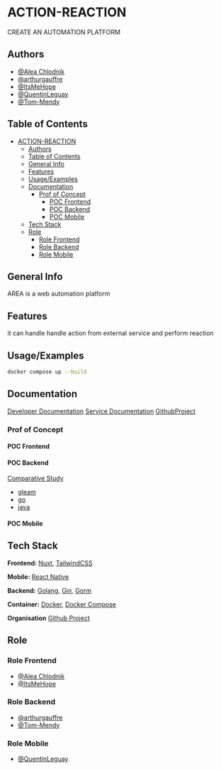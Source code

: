 # ACTION-REACTION

CREATE AN AUTOMATION PLATFORM

## Authors

- [@Alea Chlodnik](https://www.github.com/AleaChlodnik)
- [@arthurgauffre](https://github.com/arthurgauffre)
- [@ItsMeHope](https://github.com/ItsMeHope)
- [@QuentinLeguay](https://www.github.com/QuentinLeguay)
- [@Tom-Mendy](https://www.github.com/Tom-Mendy)

## Table of Contents

- [ACTION-REACTION](#action-reaction)
  - [Authors](#authors)
  - [Table of Contents](#table-of-contents)
  - [General Info](#general-info)
  - [Features](#features)
  - [Usage/Examples](#usageexamples)
  - [Documentation](#documentation)
    - [Prof of Concept](#prof-of-concept)
      - [POC Frontend](#poc-frontend)
      - [POC Backend](#poc-backend)
      - [POC Mobile](#poc-mobile)
  - [Tech Stack](#tech-stack)
  - [Role](#role)
    - [Role Frontend](#role-frontend)
    - [Role Backend](#role-backend)
    - [Role Mobile](#role-mobile)

## General Info

AREA is a web automation platform

## Features

it can handle handle action from external service and perform reaction

## Usage/Examples

```bash
docker compose up --build
```

## Documentation

[Developer Documentation](./docs/developerDocumentation.md)
[Service Documentation](./docs/services.md)
[GithubProject](https://github.com/orgs/Epitouche/projects/1/views/1)

### Prof of Concept

#### POC Frontend

#### POC Backend

[Comparative Study](poc/backend/README.md)

- [gleam](poc/backend/gleam/doc.md)
- [go](poc/backend/go/doc.md)
- [java](poc/backend/java/doc.md)

#### POC Mobile

## Tech Stack

**Frontend:** [Nuxt](https://nuxt.com/), [TailwindCSS](https://tailwindcss.com/)

**Mobile:** [React Native](https://reactnative.dev/)

**Backend:** [Golang](https://golang.google.cn/), [Gin](https://gin-gonic.com), [Gorm](https://gorm.io/)

**Container:** [Docker](https://www.docker.com/), [Docker Compose](https://docs.docker.com/compose/)

**Organisation** [Github Project](https://docs.github.com/en/issues/planning-and-tracking-with-projects/learning-about-projects/about-projects)

## Role

### Role Frontend

- [@Alea Chlodnik](https://www.github.com/AleaChlodnik)
- [@ItsMeHope](https://github.com/ItsMeHope)

### Role Backend

- [@arthurgauffre](https://github.com/arthurgauffre)
- [@Tom-Mendy](https://www.github.com/Tom-Mendy)

### Role Mobile

- [@QuentinLeguay](https://www.github.com/QuentinLeguay)
